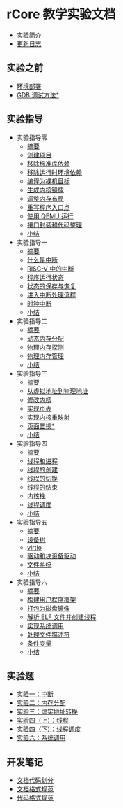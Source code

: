 # rCore 教学实验文档

* [实验简介](README.md)
* [更新日志](notes/log.md)

## 实验之前
<!-- TODO * [Rust 基础介绍](docs/pre-lab/rust.md)  -->
<!-- TODO * [操作系统背景知识](docs/pre-lab/os.md) -->
* [环境部署](docs/pre-lab/env.md)
* [GDB 调试方法*](docs/pre-lab/gdb.md)

## 实验指导
* 实验指导零
  * [摘要](docs/lab-0/guide/intro.md)
  * [创建项目](docs/lab-0/guide/part-1.md)
  * [移除标准库依赖](docs/lab-0/guide/part-2.md)
  * [移除运行时环境依赖](docs/lab-0/guide/part-3.md)
  * [编译为裸机目标](docs/lab-0/guide/part-4.md)
  * [生成内核镜像](docs/lab-0/guide/part-5.md)
  * [调整内存布局](docs/lab-0/guide/part-6.md)
  * [重写程序入口点](docs/lab-0/guide/part-7.md)
  * [使用 QEMU 运行](docs/lab-0/guide/part-8.md)
  * [接口封装和代码整理](docs/lab-0/guide/part-9.md)
  * [小结](docs/lab-0/guide/summary.md)
* 实验指导一
  * [摘要](docs/lab-1/guide/intro.md)
  * [什么是中断](docs/lab-1/guide/part-1.md)
  * [RISC-V 中的中断](docs/lab-1/guide/part-2.md)
  * [程序运行状态](docs/lab-1/guide/part-3.md)
  * [状态的保存与恢复](docs/lab-1/guide/part-4.md)
  * [进入中断处理流程](docs/lab-1/guide/part-5.md)
  * [时钟中断](docs/lab-1/guide/part-6.md)
  * [小结](docs/lab-1/guide/summary.md)
* 实验指导二
  * [摘要](docs/lab-2/guide/intro.md)
  * [动态内存分配](docs/lab-2/guide/part-1.md)
  * [物理内存探测](docs/lab-2/guide/part-2.md)
  * [物理内存管理](docs/lab-2/guide/part-3.md)
  * [小结](docs/lab-2/guide/summary.md)
* 实验指导三
  * [摘要](docs/lab-3/guide/intro.md)
  * [从虚拟地址到物理地址](docs/lab-3/guide/part-1.md)
  * [修改内核](docs/lab-3/guide/part-2.md)
  * [实现页表](docs/lab-3/guide/part-3.md)
  * [实现内核重映射](docs/lab-3/guide/part-4.md)
  * [页面置换*](docs/lab-3/guide/part-5.md)
  * [小结](docs/lab-3/guide/summary.md)
* 实验指导四
  * [摘要](docs/lab-4/guide/intro.md)
  * [线程和进程](docs/lab-4/guide/part-1.md)
  * [线程的创建](docs/lab-4/guide/part-2.md)
  * [线程的切换](docs/lab-4/guide/part-3.md)
  * [线程的结束](docs/lab-4/guide/part-4.md)
  * [内核栈](docs/lab-4/guide/part-5.md)
  * [线程调度](docs/lab-4/guide/part-6.md)
  * [小结](docs/lab-4/guide/summary.md)
* 实验指导五
  * [摘要](docs/lab-5/guide/intro.md)
  * [设备树](docs/lab-5/guide/part-1.md)
  * [virtio](docs/lab-5/guide/part-2.md)
  * [驱动和块设备驱动](docs/lab-5/guide/part-3.md)
  * [文件系统](docs/lab-5/guide/part-4.md)
  * [小结](docs/lab-5/guide/summary.md)
* 实验指导六
  * [摘要](docs/lab-6/guide/intro.md)
  * [构建用户程序框架](docs/lab-6/guide/part-1.md)
  * [打包为磁盘镜像](docs/lab-6/guide/part-2.md)
  * [解析 ELF 文件并创建线程](docs/lab-6/guide/part-3.md)
  * [实现系统调用](docs/lab-6/guide/part-4.md)
  * [处理文件描述符](docs/lab-6/guide/part-5.md)
  * [条件变量](docs/lab-6/guide/part-6.md)
  * [小结](docs/lab-6/guide/summary.md)

## 实验题
* [实验一：中断](docs/lab-1/practice.md)
* [实验二：内存分配](docs/lab-2/practice.md)
* [实验三：虚实地址转换](docs/lab-3/practice.md)
* [实验四（上）：线程](docs/lab-4/practice-1.md)
* [实验四（下）：线程调度](docs/lab-4/practice-2.md)
* [实验六：系统调用](docs/lab-6/practice.md)

## 开发笔记
* [文档代码划分](docs/format/partition.md)
* [文档格式规范](docs/format/doc.md)
* [代码格式规范](docs/format/code.md)